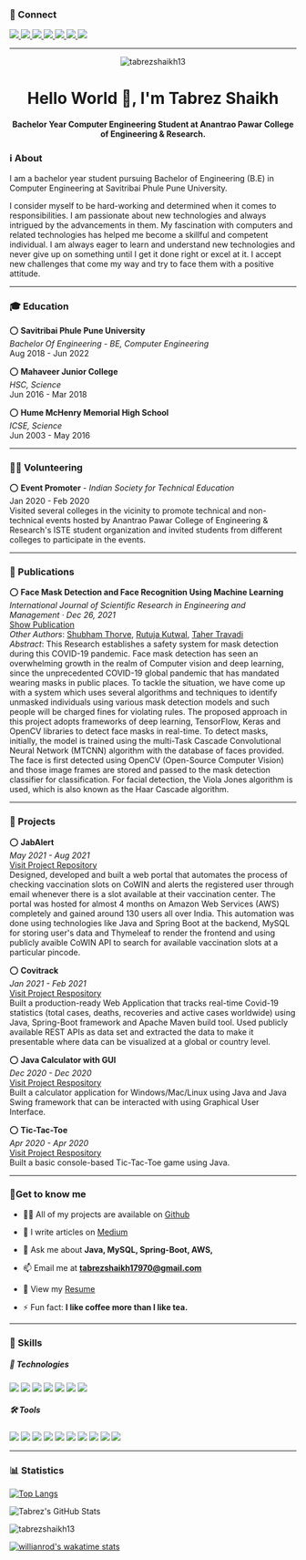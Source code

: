 <h3 align="left">🤝 Connect</h3>

<a href="https://linkedin.com/in/tabrezshaikh13" target="blank">
<img src="https://img.shields.io/badge/linkedin-%230077B5.svg?style=for-the-badge&logo=linkedin&logoColor=white">
</a>
<a href="https://github.com/tabrezshaikh13" target="blank">
<img src="https://img.shields.io/badge/github-%23121011.svg?style=for-the-badge&logo=github&logoColor=white">
</a>
<a href="https://stackoverflow.com/users/11885645/tabrezshaikh13" target="blank">
<img src="https://img.shields.io/badge/-Stackoverflow-FE7A16?style=for-the-badge&logo=stack-overflow&logoColor=white">
</a>
<a href="https://tabrezshaikh13.medium.com/" target="blank">
<img src="https://img.shields.io/badge/Medium-12100E?style=for-the-badge&logo=medium&logoColor=white">
</a>
<a href="https://leetcode.com/tabrezshaikh13/" target="blank">
<img src="https://img.shields.io/badge/LeetCode-000000?style=for-the-badge&logo=LeetCode&logoColor=#d16c06">
</a>
<a href="https://instagram.com/tabrezshaikh13" target="blank">
<img src="https://img.shields.io/badge/Instagram-%23E4405F.svg?style=for-the-badge&logo=Instagram&logoColor=white">
</a>
<a href="https://twitter.com/tabrez_shaikh13" target="blank">
<img src="https://img.shields.io/badge/Twitter-%231DA1F2.svg?style=for-the-badge&logo=Twitter&logoColor=white">
</a>
<hr>
<p align="center"> <img  src="https://komarev.com/ghpvc/?username=tabrezshaikh13&label=Profile%20views&color=0e75b6&style=flat" alt="tabrezshaikh13" /> </p>

<h1 align="center">Hello World 👋, I'm Tabrez Shaikh</h1>
<h4 align="center">Bachelor Year Computer Engineering Student at Anantrao Pawar College of Engineering & Research. </h4>

<h3>ℹ️ About</h3>
<p> I am a bachelor year student pursuing Bachelor of Engineering (B.E) in Computer Engineering at Savitribai Phule Pune University.

I consider myself to be hard-working and determined when it comes to responsibilities. I am passionate about new technologies and always intrigued by the advancements in them. My fascination with computers and related technologies has helped me become a skillful and competent individual. I am always eager to learn and understand new technologies and never give up on something until I get it done right or excel at it. I accept new challenges that come my way and try to face them with a positive attitude. </p>
<hr>
<h3>🎓 Education</h3>

 ⭕ **Savitribai Phule Pune University**  
 *Bachelor Of Engineering - BE, Computer Engineering*  
 Aug 2018 - Jun 2022
 
 ⭕ **Mahaveer Junior College**  
*HSC, Science*  
Jun 2016 - Mar 2018

 ⭕ **Hume McHenry Memorial High School**  
*ICSE, Science*  
Jun 2003 - May 2016
<hr>
<h3>🙋‍♂️ Volunteering</h3>

 ⭕ **Event Promoter** - *Indian Society for Technical Education*  
Jan 2020 - Feb 2020  
Visited several colleges in the vicinity to promote technical and non-technical events hosted by Anantrao Pawar College of Engineering & Research's ISTE student organization and invited students from different colleges to participate in the events.
<hr>
<h3>📰 Publications</h3>

 ⭕ **Face Mask Detection and Face Recognition Using Machine Learning**  
*International Journal of Scientific Research in Engineering and Management · Dec 26, 2021*  
[Show Publication](https://ijsrem.com/download/face-mask-detection-and-face-recognition-using-machine-learning/)  
*Other Authors*: [Shubham Thorve](https://www.linkedin.com/in/shubhamthorve?lipi=urn%3Ali%3Apage%3Ad_flagship3_profile_view_base_publication_authors%3Bs1cn9tU7QHGB7tPX4lYUZA%3D%3D), [Rutuja Kutwal](https://www.linkedin.com/in/rutujakutwal?lipi=urn%3Ali%3Apage%3Ad_flagship3_profile_view_base_publication_authors%3Bs1cn9tU7QHGB7tPX4lYUZA%3D%3D), [Taher Travadi](https://www.linkedin.com/in/taher-travadi?lipi=urn%3Ali%3Apage%3Ad_flagship3_profile_view_base_publication_authors%3Bs1cn9tU7QHGB7tPX4lYUZA%3D%3D)  
*Abstract*: This Research establishes a safety system for mask detection during this COVID-19 pandemic. Face mask detection has seen an overwhelming growth in the realm of Computer vision and deep learning, since the unprecedented COVID-19 global pandemic that has mandated wearing masks in public places. To tackle the situation, we have come up with a system which uses several algorithms and techniques to identify unmasked individuals using various mask detection models and such people will be charged fines for violating rules. The proposed approach in this project adopts frameworks of deep learning, TensorFlow, Keras and OpenCV libraries to detect face masks in real-time. To detect masks, initially, the model is trained using the multi-Task Cascade Convolutional Neural Network (MTCNN) algorithm with the database of faces provided. The face is first detected using OpenCV (Open-Source Computer Vision) and those image frames are stored and passed to the mask detection classifier for classification. For facial detection, the Viola Jones algorithm is used, which is also known as the Haar Cascade algorithm.
<hr>
<h3>🧩 Projects</h3>

 ⭕ **JabAlert**  
*May 2021 - Aug 2021*  
[Visit Project Repository](https://github.com/tabrezshaikh13/jabalert)  
Designed, developed and built a web portal that automates the process of checking vaccination slots on CoWIN and alerts the registered user through email whenever there is a slot available at their vaccination center. The portal was hosted for almost 4 months on Amazon Web Services (AWS) completely and gained around 130 users all over India. This automation was done using technologies like Java and Spring Boot at the backend, MySQL for storing user's data and Thymeleaf to render the frontend and using publicly avaible CoWIN API to search for available vaccination slots at a particular pincode.

⭕ **Covitrack**  
*Jan 2021 - Feb 2021*  
[Visit Project Respository](https://github.com/tabrezshaikh13/covitrack)  
Built a production-ready Web Application that tracks real-time Covid-19 statistics (total cases, deaths, recoveries and active cases worldwide) using Java, Spring-Boot framework and Apache Maven build tool. Used publicly available REST APIs as data set and extracted the data to make it presentable where data can be visualized at a global or country level.

⭕ **Java Calculator with GUI**  
*Dec 2020 - Dec 2020*  
[Visit Project Respository](https://github.com/tabrezshaikh13/java-swing-calculator)  
Built a calculator application for Windows/Mac/Linux using Java and Java Swing framework that can be interacted with using Graphical User Interface.

⭕ **Tic-Tac-Toe**  
*Apr 2020 - Apr 2020*  
[Visit Project Respository](https://github.com/tabrezshaikh13/tictactoe)  
Built a basic console-based Tic-Tac-Toe game using Java.
<hr>
<h3>🧍Get to know me</h3>

- 👨‍💻 All of my projects are available on [Github](https://github.com/tabrezshaikh13?tab=repositories)  
  
- 📝 I write articles on [Medium](https://tabrezshaikh13.medium.com)  
  
- 💬 Ask me about **Java, MySQL, Spring-Boot, AWS,**  
  
- 📫 Email me at **tabrezshaikh17970@gmail.com**  
  
- 📄 View my [Resume](https://s3.us-west-2.amazonaws.com/secure.notion-static.com/bb99335e-0f7d-4e5a-88d7-046f0840aa24/TabrezShaikh-D6-CV.pdf?X-Amz-Algorithm=AWS4-HMAC-SHA256&X-Amz-Content-Sha256=UNSIGNED-PAYLOAD&X-Amz-Credential=AKIAT73L2G45EIPT3X45%2F20220427%2Fus-west-2%2Fs3%2Faws4_request&X-Amz-Date=20220427T104320Z&X-Amz-Expires=86400&X-Amz-Signature=8a8d1342a7fcd91ba940127d0c6064d12aed068ef0e21fc1aad3217617d74baa&X-Amz-SignedHeaders=host&response-content-disposition=filename%20%3D%22Curriculum%2520Vitae.pdf%22&x-id=GetObject)  
  
- ⚡ Fun fact: **I like coffee more than I like tea.**
<hr>

<h3  align="left">🧬 Skills</h3>
<h5>📱 Technologies</h5>
<p>
<img src="https://img.shields.io/badge/java-%23ED8B00.svg?style=for-the-badge&logo=java&logoColor=white">
<img src="https://img.shields.io/badge/mysql-%2300f.svg?style=for-the-badge&logo=mysql&logoColor=white">
<img src="https://img.shields.io/badge/spring-%236DB33F.svg?style=for-the-badge&logo=spring&logoColor=white">
<img src="https://img.shields.io/badge/AWS-%23FF9900.svg?style=for-the-badge&logo=amazon-aws&logoColor=white">
<img src="https://img.shields.io/badge/c++-%2300599C.svg?style=for-the-badge&logo=c%2B%2B&logoColor=white">
<img src="https://img.shields.io/badge/html5-%23E34F26.svg?style=for-the-badge&logo=html5&logoColor=white">
<img src="https://img.shields.io/badge/bootstrap-%23563D7C.svg?style=for-the-badge&logo=bootstrap&logoColor=white">
</p>

<h5>🛠️ Tools</h5>
<p>
<img src="https://img.shields.io/badge/Visual%20Studio%20Code-0078d7.svg?style=for-the-badge&logo=visual-studio-code&logoColor=white">
<img src="https://img.shields.io/badge/Apache%20Maven-C71A36?style=for-the-badge&logo=Apache%20Maven&logoColor=white">
<img src="https://img.shields.io/badge/Thymeleaf-%23005C0F.svg?style=for-the-badge&logo=Thymeleaf&logoColor=white">
<img src="https://img.shields.io/badge/git-%23F05033.svg?style=for-the-badge&logo=git&logoColor=white">
<img src="https://img.shields.io/badge/github-%23121011.svg?style=for-the-badge&logo=github&logoColor=white">
<img src="https://img.shields.io/badge/Postman-FF6C37?style=for-the-badge&logo=postman&logoColor=white">
<img src="https://img.shields.io/badge/figma-%23F24E1E.svg?style=for-the-badge&logo=figma&logoColor=white">
<img src="https://img.shields.io/badge/IntelliJIDEA-000000.svg?style=for-the-badge&logo=intellij-idea&logoColor=white">
<img src="https://img.shields.io/badge/Notion-%23000000.svg?style=for-the-badge&logo=notion&logoColor=white)">
<img src="https://img.shields.io/badge/-Stackoverflow-FE7A16?style=for-the-badge&logo=stack-overflow&logoColor=white">
</p>

<hr>

<h3>📊 Statistics</h3>

[![Top Langs](https://github-readme-stats.vercel.app/api/top-langs/?username=tabrezshaikh13&langs_count=4&theme=tokyonight&layout=compact)](https://github.com/anuraghazra/github-readme-stats)

![Tabrez's GitHub Stats](https://github-readme-stats.vercel.app/api?username=tabrezshaikh13&show_icons=true&theme=tokyonight)

<img align="center" src="https://github-readme-streak-stats.herokuapp.com/?user=tabrezshaikh13&theme=tokyonight" alt="tabrezshaikh13" />

[![willianrod's wakatime stats](https://github-readme-stats.vercel.app/api/wakatime?username=tabrezshaikh13&theme=tokyonight)](https://github.com/anuraghazra/github-readme-stats)

